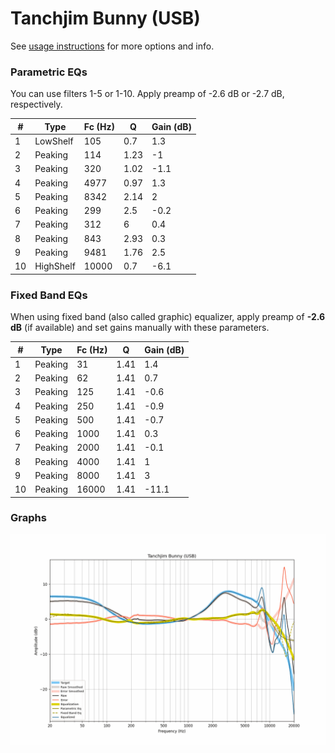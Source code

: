 # Tanchjim Bunny (USB)
See [usage instructions](https://github.com/jaakkopasanen/AutoEq#usage) for more options and info.

### Parametric EQs
You can use filters 1-5 or 1-10. Apply preamp of -2.6 dB or -2.7 dB, respectively.

|   # | Type      |   Fc (Hz) |    Q |   Gain (dB) |
|-----|-----------|-----------|------|-------------|
|   1 | LowShelf  |       105 | 0.7  |         1.3 |
|   2 | Peaking   |       114 | 1.23 |        -1   |
|   3 | Peaking   |       320 | 1.02 |        -1.1 |
|   4 | Peaking   |      4977 | 0.97 |         1.3 |
|   5 | Peaking   |      8342 | 2.14 |         2   |
|   6 | Peaking   |       299 | 2.5  |        -0.2 |
|   7 | Peaking   |       312 | 6    |         0.4 |
|   8 | Peaking   |       843 | 2.93 |         0.3 |
|   9 | Peaking   |      9481 | 1.76 |         2.5 |
|  10 | HighShelf |     10000 | 0.7  |        -6.1 |

### Fixed Band EQs
When using fixed band (also called graphic) equalizer, apply preamp of **-2.6 dB** (if available) and set gains manually with these parameters.

|   # | Type    |   Fc (Hz) |    Q |   Gain (dB) |
|-----|---------|-----------|------|-------------|
|   1 | Peaking |        31 | 1.41 |         1.4 |
|   2 | Peaking |        62 | 1.41 |         0.7 |
|   3 | Peaking |       125 | 1.41 |        -0.6 |
|   4 | Peaking |       250 | 1.41 |        -0.9 |
|   5 | Peaking |       500 | 1.41 |        -0.7 |
|   6 | Peaking |      1000 | 1.41 |         0.3 |
|   7 | Peaking |      2000 | 1.41 |        -0.1 |
|   8 | Peaking |      4000 | 1.41 |         1   |
|   9 | Peaking |      8000 | 1.41 |         3   |
|  10 | Peaking |     16000 | 1.41 |       -11.1 |

### Graphs
![](./Tanchjim%20Bunny%20(USB).png)
